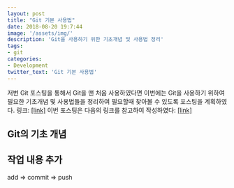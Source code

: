 ```yaml
---
layout: post
title: "Git 기본 사용법"
date: 2018-08-20 19:7:44
image: '/assets/img/'
description: 'Git을 사용하기 위한 기초개념 및 사용법 정리'
tags:
- git
categories:
- Development
twitter_text: 'Git 기본 사용법'
---
```


저번 Git 포스팅을 통해서 Git을 맨 처음 사용하였다면 이번에는 Git을 사용하기 위하여 필요한 기초개념 및 사용법들을 정리하여 필요할때 찾아볼 수 있도록 포스팅을 계획하였다. 링크: [[link]](https://hcnoh.github.io/git-first-time/)
이번 포스팅은 다음의 링크를 참고하여 작성하였다: [[link]](https://rogerdudler.github.io/git-guide/index.ko.html)

## Git의 기초 개념

## 작업 내용 추가
add => commit => push
